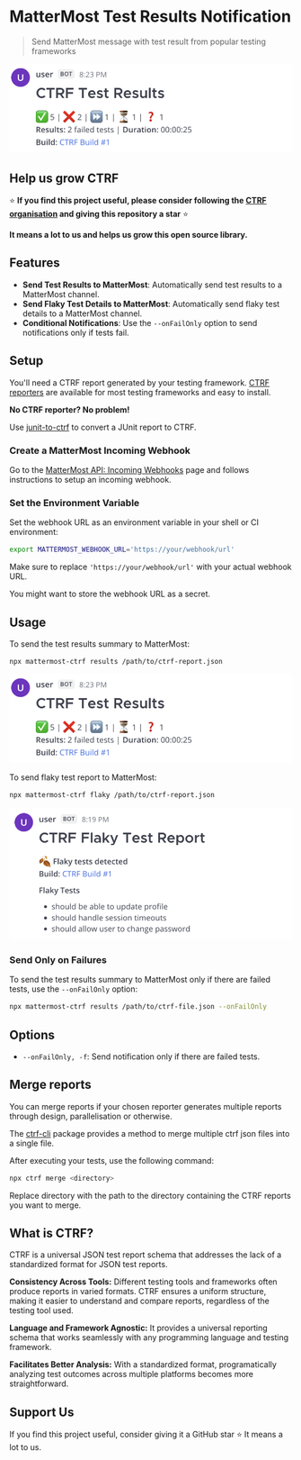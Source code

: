 # MatterMost Test Results Notification

> Send MatterMost message with test result from popular testing frameworks

![Example view](assets/results.png)

## Help us grow CTRF

⭐ **If you find this project useful, please consider following the [CTRF organisation](https://github.com/ctrf-io) and giving this repository a star** ⭐

**It means a lot to us and helps us grow this open source library.**

## Features

- **Send Test Results to MatterMost**: Automatically send test results to a MatterMost channel.
- **Send Flaky Test Details to MatterMost**: Automatically send flaky test details to a MatterMost channel.
- **Conditional Notifications**: Use the `--onFailOnly` option to send notifications only if tests fail.

## Setup

You'll need a CTRF report generated by your testing framework. [CTRF reporters](https://github.com/orgs/ctrf-io/repositories) are available for most testing frameworks and easy to install.

**No CTRF reporter? No problem!**

Use [junit-to-ctrf](https://github.com/ctrf-io/junit-to-ctrf) to convert a JUnit report to CTRF.

### Create a MatterMost Incoming Webhook

Go to the [MatterMost API: Incoming Webhooks](https://developers.mattermost.com/integrate/webhooks/incoming/) page and follows instructions to setup an incoming webhook. 


### Set the Environment Variable

Set the webhook URL as an environment variable in your shell or CI environment:

```sh
export MATTERMOST_WEBHOOK_URL='https://your/webhook/url'
```

Make sure to replace `'https://your/webhook/url'` with your actual webhook URL.

You might want to store the webhook URL as a secret.

## Usage

To send the test results summary to MatterMost:

```sh
npx mattermost-ctrf results /path/to/ctrf-report.json
```

![Results view](assets/results.png)

To send flaky test report to MatterMost:

```sh
npx mattermost-ctrf flaky /path/to/ctrf-report.json
```

![Flaky view](assets/flaky.png)

### Send Only on Failures

To send the test results summary to MatterMost only if there are failed tests, use the `--onFailOnly` option:

```sh
npx mattermost-ctrf results /path/to/ctrf-file.json --onFailOnly
```

## Options

- `--onFailOnly, -f`: Send notification only if there are failed tests.

## Merge reports

You can merge reports if your chosen reporter generates multiple reports through design, parallelisation or otherwise.

The [ctrf-cli](https://github.com/ctrf-io/ctrf-cli) package provides a method to merge multiple ctrf json files into a single file.

After executing your tests, use the following command:

```sh
npx ctrf merge <directory>
```

Replace directory with the path to the directory containing the CTRF reports you want to merge.

## What is CTRF?

CTRF is a universal JSON test report schema that addresses the lack of a standardized format for JSON test reports.

**Consistency Across Tools:** Different testing tools and frameworks often produce reports in varied formats. CTRF ensures a uniform structure, making it easier to understand and compare reports, regardless of the testing tool used.

**Language and Framework Agnostic:** It provides a universal reporting schema that works seamlessly with any programming language and testing framework.

**Facilitates Better Analysis:** With a standardized format, programatically analyzing test outcomes across multiple platforms becomes more straightforward.

## Support Us

If you find this project useful, consider giving it a GitHub star ⭐ It means a lot to us.
